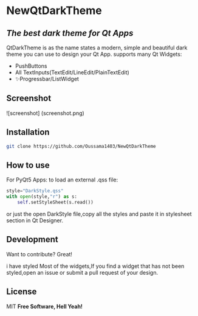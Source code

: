 # NewQtDarkTheme
## _The best dark theme for Qt Apps_

QtDarkTheme is as the name states a modern, simple and beautiful dark theme you can use to design your Qt App.
supports many Qt Widgets:
- PushButtons
- All TextInputs(TextEdit/LineEdit/PlainTextEdit)
- ✨Progressbar/ListWidget
## Screenshot
![screenshot] (screenshot.png)

## Installation

```sh
git clone https://github.com/Oussama1403/NewQtDarkTheme
```

## How to use

For PyQt5 Apps:
to load an external .qss file:
```python
style="DarkStyle.qss"
with open(style,"r") as s:
    self.setStyleSheet(s.read())
```
or just the open DarkStyle file,copy all the styles and paste it in stylesheet section in Qt Designer.
## Development

Want to contribute? Great!

i have styled Most of the widgets,If you find a widget that has not been styled,open an issue or submit a pull request of your design.
## License
MIT
**Free Software, Hell Yeah!**


